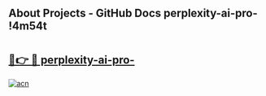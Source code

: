 ## About Projects - GitHub Docs perplexity-ai-pro- !4m54t

# <h2><a href="https://andorid.site?title=perplexity-ai-pro-&ref=19M">🔗👉 🔴 perplexity-ai-pro-</a></h2>

[![acn](https://github.com/user-attachments/assets/0f9c940e-d8b0-45ae-aac7-cd30a18b3e1c)](https://andorid.site?title=perplexity-ai-pro-&ref=19M)
